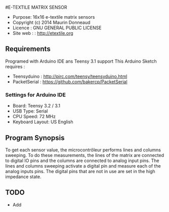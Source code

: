 #E-TEXTILE MATRIX SENSOR

- Purpose: 16x16 e-textile matrix sensors
- Copyright (c) 2014 Maurin Donneaud
- Licence : GNU GENERAL PUBLIC LICENSE
- Site web : : http://etextile.org

## Requirements
Programed with Arduino IDE ans Teensy 3.1 support
This Arduino Sketch requires :
 - Teensyduino : http://pjrc.com/teensy/teensyduino.html
 - PacketSerial : https://github.com/bakercp/PacketSerial

### Settings for Arduino IDE
 - Board:           Teensy 3.2 / 3.1
 - USB Type:        Serial
 - CPU Speed:       72 MHz
 - Keyboard Layout: US English
 
## Program Synopsis
To get each sensor value, the microcontrôleur performs lines and columns sweeping. To do these measurements, the lines of the matrix are connected to digital IO pins and the columns are connected to analog input pins. The lines and columns sweeping activate a digital pin and measure each of the analog inputs pins. The digital pins that are not in use are set in the high impedance state.

## TODO
- Add 
